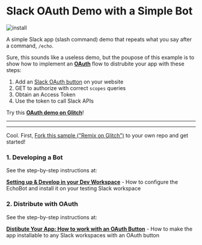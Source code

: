 # Slack OAuth Demo with a Simple Bot

![install](https://cdn.glitch.com/2ec8b3de-9650-4eab-b71f-62c01b006901%2Fslack_oauth.png?1507586335453)


A simple Slack app (slash command) demo that repeats what you say after a command, `/echo`.

Sure, this sounds like a useless demo, but the poupose of this example is to show how to implement an [**OAuth**](https://api.slack.com/docs/oauth) flow to distrubite your app with these steps:

1. Add an [Slack OAuth button](https://api.slack.com/docs/slack-button) on your website
2. GET to authorize with correct `scopes` queries
3. Obtain an Access Token
4. Use the token to call Slack APIs

Try this [**OAuth demo on Glitch**](https://slack-echobot-oauth.glitch.me/)!

---
---

Cool. First, [Fork this sample ("Remix on Glitch")](https://gomix.com/#!/remix/slack-echobot-oauth) to your own repo and get started!

###  1. Developing a Bot

See the step-by-step instructions at:

[**Setting up & Develop in your Dev Workspace**](setup.md) - How to configure the EchoBot and install it on your testing Slack workspace

###  2. Distribute with OAuth

See the step-by-step instructions at:

[**Distibute Your App: How to work with an OAuth Button**](oauth.md) - How to make the app installable to any Slack workspaces with an OAuth button
